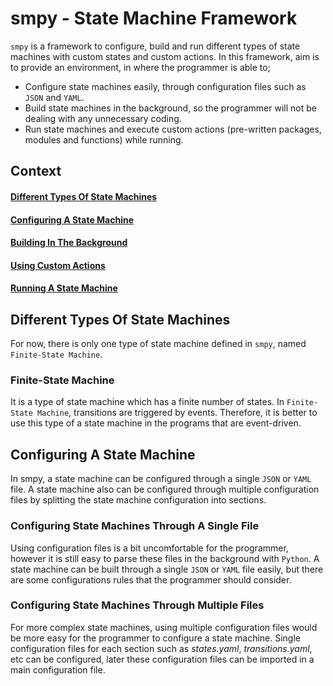 # smpy - State Machine Framework

`smpy` is a framework to configure, build and run different types of state machines with custom states and custom actions. In this framework, aim is to provide an environment, in where the programmer is able to;

- Configure state machines easily, through configuration files such as `JSON` and `YAML`.
- Build state machines in the background, so the programmer will not be dealing with any unnecessary coding.
- Run state machines and execute custom actions (pre-written packages, modules and functions) while running.

## Context

  #### [Different Types Of State Machines](#different-types-of-state-machines-1)
  #### [Configuring A State Machine](#configuration-a-state-machine-1)
  #### [Building In The Background](#building-in-the-background-1)
  #### [Using Custom Actions](#using-custom-actions-1)
  #### [Running A State Machine](#running-a-state-machine-1)

## Different Types Of State Machines

For now, there is only one type of state machine defined in `smpy`, named `Finite-State Machine`.


### Finite-State Machine

It is a type of state machine which has a finite number of states. In `Finite-State Machine`, transitions are triggered by events. Therefore, it is better to use this type of a state machine in the programs that are event-driven.


## Configuring A State Machine

In smpy, a state machine can be configured through a single `JSON` or `YAML` file. A state machine also can be configured through multiple configuration files by splitting the state machine configuration into sections.

### Configuring State Machines Through A Single File

Using configuration files is a bit uncomfortable for the programmer, however it is still easy to parse these files in the background with `Python`. A state machine can be built through a single `JSON` or `YAML` file easily, but there are some configurations rules that the programmer should consider.

### Configuring State Machines Through Multiple Files

For more complex state machines, using multiple configuration files would be more easy for the programmer to configure a state machine. Single configuration files for each section such as _states.yaml_, _transitions.yaml_, etc can be configured, later these configuration files can be imported in a main configuration file.

